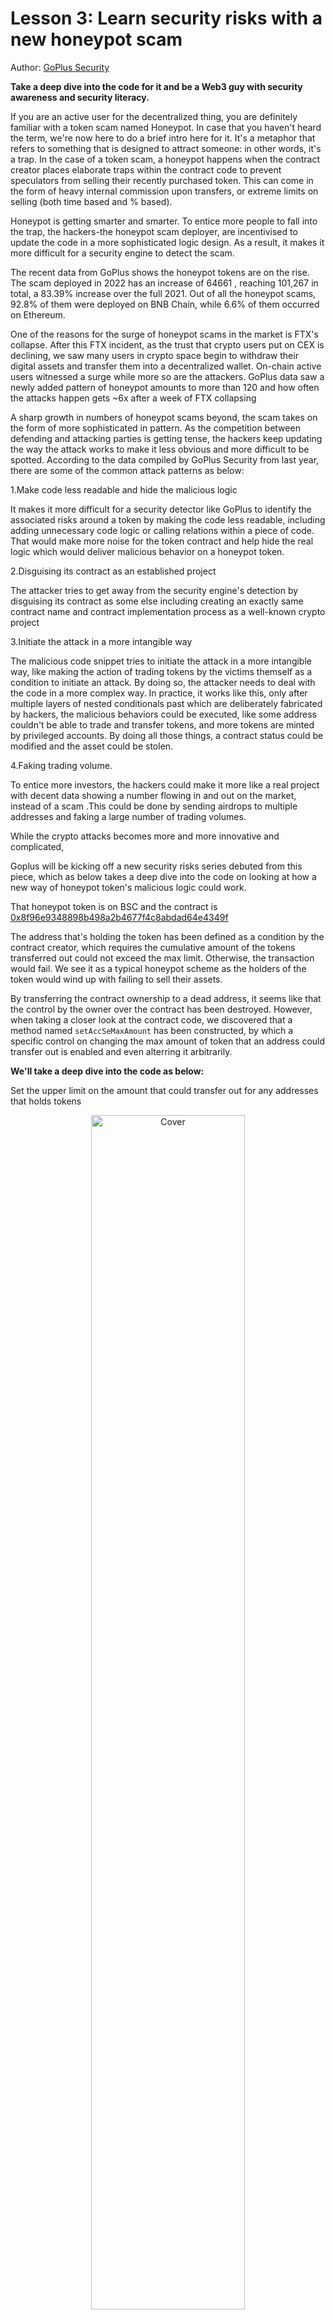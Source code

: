 # Lesson 3: Learn security risks with a new honeypot scam

Author: [GoPlus Security](https://twitter.com/GoplusSecurity)

**Take a deep dive into the code for it and be a Web3 guy with security awareness and security literacy.**

If you are an active user for the decentralized thing, you are definitely familiar with a token scam named Honeypot. In case that you haven't heard the term, we're now here to do a brief intro here for it. It's a metaphor that refers to something that is designed to attract someone: in other words, it's a trap. In the case of a token scam, a honeypot happens when the contract creator places elaborate traps within the contract code to prevent speculators from selling their recently purchased token. This can come in the form of heavy internal commission upon transfers, or extreme limits on selling (both time based and % based).

Honeypot is getting smarter and smarter. To entice more people to fall into the trap, the hackers-the honeypot scam deployer, are incentivised to update the code in a more sophisticated logic design. As a result, it makes it more difficult for a security engine to detect the scam.

The recent data from GoPlus shows the honeypot tokens are on the rise. The scam deployed in 2022 has an increase of 64661 , reaching 101,267 in total, a 83.39% increase over the full 2021. Out of all the honeypot scams, 92.8% of them were deployed on BNB Chain, while 6.6% of them occurred on Ethereum.

One of the reasons for the surge of honeypot scams in the market is FTX's collapse. After this FTX incident, as the trust that crypto users put on CEX is declining, we saw many users in crypto space begin to withdraw their digital assets and transfer them into a decentralized wallet. On-chain active users witnessed a surge while more so are the attackers. GoPlus data saw a newly added pattern of honeypot amounts to more than 120 and how often the attacks happen gets ~6x after a week of FTX collapsing

A sharp growth in numbers of honeypot scams beyond, the scam takes on the form of more sophisticated in pattern. As the competition between defending and attacking parties is getting tense, the hackers keep updating the way the attack works to make it less obvious and more difficult to be spotted. According to the data compiled by GoPlus Security from last year, there are some of the common attack patterns as below:

1.Make code less readable and hide the malicious logic

It makes it more difficult for a security detector like GoPlus to identify the associated risks around a token by making the code less readable, including adding unnecessary code logic or calling relations within a piece of code. That would make more noise for the token contract and help hide the real logic which would deliver malicious behavior on a honeypot token.

2.Disguising its contract as an established project

The attacker tries to get away from the security engine's detection by disguising its contract as some else including creating an exactly same contract name and contract implementation process as a well-known crypto project

3.Initiate the attack in a more intangible way

The malicious code snippet tries to initiate the attack in a more intangible way, like making the action of trading tokens by the victims themself as a condition to initiate an attack. By doing so, the attacker needs to deal with the code in a more complex way. In practice, it works like this, only after multiple layers of nested conditionals past which are deliberately fabricated by hackers, the malicious behaviors could be executed, like some address couldn't be able to trade and transfer tokens, and more tokens are minted by privileged accounts. By doing all those things, a contract status could be modified and the asset could be stolen.

4.Faking trading volume.

To entice more investors, the hackers could make it more like a real project with decent data showing a number flowing in and out on the market, instead of a scam .This could be done by sending airdrops to multiple addresses and faking a large number of trading volumes.

While the crypto attacks becomes more and more innovative and complicated,

Goplus will be kicking off a new security risks series debuted from this piece, which as below takes a deep dive into the code on looking at how a new way of honeypot token's malicious logic could work.

That honeypot token is on BSC and the contract is [0x8f96e9348898b498a2b4677f4c8abdad64e4349f](https://bscscan.com/address/0x8f96e9348898b498a2b4677f4c8abdad64e4349f#code)

The address that's holding the token has been defined as a condition by the contract creator, which requires the cumulative amount of the tokens transferred out could not exceed the max limit. Otherwise, the transaction would fail. We see it as a typical honeypot scheme as the holders of the token would wind up with failing to sell their assets.

By transferring the contract ownership to a dead address, it seems like that the control by the owner over the contract has been destroyed. However, when taking a closer look at the contract code, we discovered that a method named `setAccSeMaxAmount` has been constructed, by which a specific control on changing the max amount of token that an address could transfer out is enabled and even alterring it arbitrarily.

**We'll take a deep dive into the code as below:**

Set the upper limit on the amount that could transfer out for any addresses that holds tokens

<div align=center>
<img src="https://user-images.githubusercontent.com/52526645/212792084-4acc8745-c74b-4b95-943c-5d4cb87595f5.png" alt="Cover" width="70%"/>
</div>

As seen in the snippet above, we see that a condition is placed on the sell order. On line 492, `to == uniswapV2Pair` defines a condition that a token selling is happening.

In this condition, the max amount of the token that could be transferred out has been placed on the address via the condition of `\_accSeAmount[from] \> 0`, and it would then accumulate the amount of tokens that have been transferred out at the moment from this address and then store it in `\_accSeAmount[from]` . Next in line 495, we see a condition has been placed for the execution of the transaction. That is the execution only works when the max amount of tokens that could be transferred out (sell included) placed on the address equals to or greater than the cumulative amount of tokens that has been transferred out for the given address. Otherwise, the transaction would fail.

By doing this, a limit on selling has been placed on a certain address , which is the upper amount of the token that could be sold. But how did hackers locate the addresses?

#### **An extra method of setAccSeMaxAmount controlled by contractSender1**

Check the owner of the contract address on etherscan and we see ownership of the contract has been transferred to the dead address.

That means the owner's control over the contract has been disabled. Then how could \_accSeMaxAmount[from] could work in such a situation?

<div align=center>
<img src="https://user-images.githubusercontent.com/52526645/212792191-c58d2398-c9e4-4d5f-a834-1aa3204cdd9d.png" alt="Cover" width="80%"/>
</div>

However, when taking a closer look at the code, we see that an extra method in the name of setAccSeMaxAmount has been constructed, which could determine the max amount of tokens that could be transferred out for a given address. We see this method could be only controlled by a variable named contractSender1, which is assigned to the contract creator via contractSender1 = msg.sender.

<div align=center>
<img src="https://user-images.githubusercontent.com/52526645/212792240-dfceb1d1-5593-4048-9805-a74d378b0f9c.png" alt="Cover" width="80%"/>
</div>

Now it seems like that the permission to call all the methods for the owner has been disabled. However, when taking a closer look on the contract code, we discovered that, a method named `setAccSeMaxAmount` has been constructed and can only be called by contractSender1, by which a specific control over writing the max amount of token that an address could transfer out has been retained and even alterring it arbitrarily.

#### **Listening for the off-chain event to target the addresses**

Check the on-chain activities and we see that the contract address keeps calling the method of setAccSeMaxAmount. By doing this, a limit on selling has been placed on a certain address , which is the upper amount of the token that could be sold. But how did hackers locate the addresses? By checking the corresponding transaction details, we found that the hacker had collected the addresses by listening for the off-chain event. Once a new holder exists, the new address would be added to a blacklist.

<div align=center>
<img src="https://user-images.githubusercontent.com/52526645/212792296-a12cdbf0-ea3a-41b2-a1a8-039e7c0589a9.png" alt="Cover" width="80%"/>
</div>

If the cumulated number of the token sold by the addresses from the blacklist exceeds the limit, the transaction will fail.

As hackers continue to iterate on their attack schemes, the security defense has become an extremely challenging task.

GoPlus security engine keeps an eye on all those attack vectors 24/7 around the clock and would never stop scanning the security risks associated with the token. In the same way,as a regular crypto user, we should never stop learning and honing our craft to be a web3 user with security awareness and security literacy. Only in this way can we protect against all those innovative but creepy risks.
